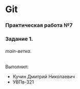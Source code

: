 # Git
### Практическая работа №7
### Задание 1.
###### main-ветка. 
Выполнил:
* Кучин Дмитрий Николаевич
* УВПв-321